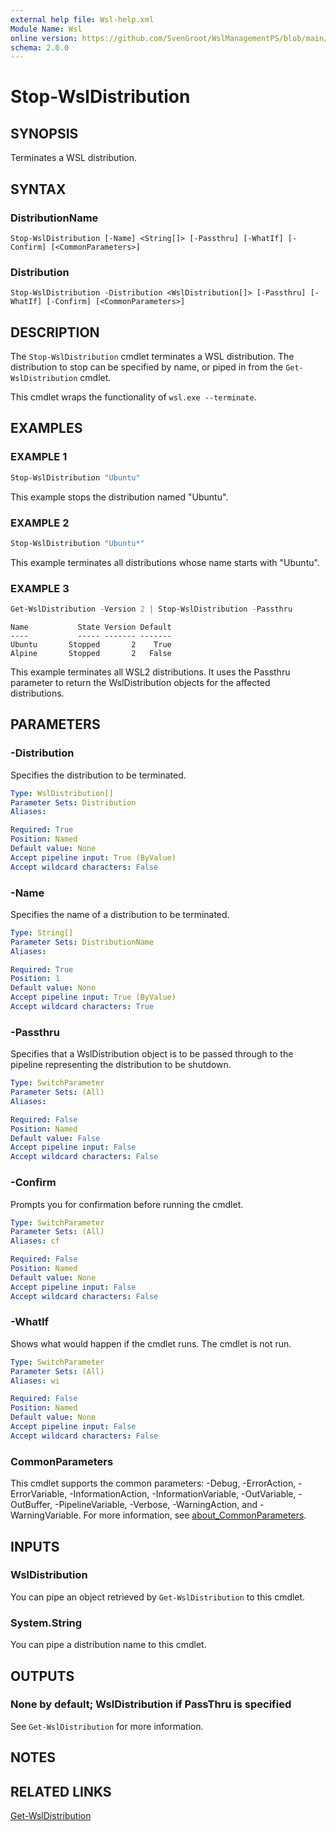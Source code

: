 ```yaml
---
external help file: Wsl-help.xml
Module Name: Wsl
online version: https://github.com/SvenGroot/WslManagementPS/blob/main/docs/Stop-WslDistribution.md
schema: 2.0.0
---
```


# Stop-WslDistribution

## SYNOPSIS

Terminates a WSL distribution.

## SYNTAX

### DistributionName

```
Stop-WslDistribution [-Name] <String[]> [-Passthru] [-WhatIf] [-Confirm] [<CommonParameters>]
```

### Distribution

```
Stop-WslDistribution -Distribution <WslDistribution[]> [-Passthru] [-WhatIf] [-Confirm] [<CommonParameters>]
```

## DESCRIPTION

The `Stop-WslDistribution` cmdlet terminates a WSL distribution. The distribution to stop can be
specified by name, or piped in from the `Get-WslDistribution` cmdlet.

This cmdlet wraps the functionality of `wsl.exe --terminate`.

## EXAMPLES

### EXAMPLE 1

```powershell
Stop-WslDistribution "Ubuntu"
```

This example stops the distribution named "Ubuntu".

### EXAMPLE 2

```powershell
Stop-WslDistribution "Ubuntu*"
```

This example terminates all distributions whose name starts with "Ubuntu".

### EXAMPLE 3

```powershell
Get-WslDistribution -Version 2 | Stop-WslDistribution -Passthru
```

```Output
Name           State Version Default
----           ----- ------- -------
Ubuntu       Stopped       2    True
Alpine       Stopped       2   False
```

This example terminates all WSL2 distributions. It uses the Passthru parameter to return the
WslDistribution objects for the affected distributions.

## PARAMETERS

### -Distribution

Specifies the distribution to be terminated.

```yaml
Type: WslDistribution[]
Parameter Sets: Distribution
Aliases:

Required: True
Position: Named
Default value: None
Accept pipeline input: True (ByValue)
Accept wildcard characters: False
```

### -Name

Specifies the name of a distribution to be terminated.

```yaml
Type: String[]
Parameter Sets: DistributionName
Aliases:

Required: True
Position: 1
Default value: None
Accept pipeline input: True (ByValue)
Accept wildcard characters: True
```

### -Passthru

Specifies that a WslDistribution object is to be passed through to the pipeline representing the
distribution to be shutdown.

```yaml
Type: SwitchParameter
Parameter Sets: (All)
Aliases:

Required: False
Position: Named
Default value: False
Accept pipeline input: False
Accept wildcard characters: False
```

### -Confirm

Prompts you for confirmation before running the cmdlet.

```yaml
Type: SwitchParameter
Parameter Sets: (All)
Aliases: cf

Required: False
Position: Named
Default value: None
Accept pipeline input: False
Accept wildcard characters: False
```

### -WhatIf

Shows what would happen if the cmdlet runs.
The cmdlet is not run.

```yaml
Type: SwitchParameter
Parameter Sets: (All)
Aliases: wi

Required: False
Position: Named
Default value: None
Accept pipeline input: False
Accept wildcard characters: False
```

### CommonParameters

This cmdlet supports the common parameters: -Debug, -ErrorAction, -ErrorVariable, -InformationAction, -InformationVariable, -OutVariable, -OutBuffer, -PipelineVariable, -Verbose, -WarningAction, and -WarningVariable. For more information, see [about_CommonParameters](http://go.microsoft.com/fwlink/?LinkID=113216).

## INPUTS

### WslDistribution

You can pipe an object retrieved by `Get-WslDistribution` to this cmdlet.

### System.String

You can pipe a distribution name to this cmdlet.

## OUTPUTS

### None by default; WslDistribution if PassThru is specified

See `Get-WslDistribution` for more information.

## NOTES

## RELATED LINKS

[Get-WslDistribution](Get-WslDistribution.md)

